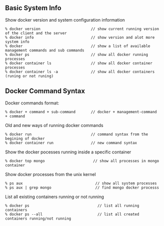 ## Basic System Info 

Show docker version and system configuration information  
```docker
% docker version                       // show current running version of the client and the server
% docker info                          // show version and alot more system info
% docker                               // show a list of available management commands and sub commands
% docker ps                            // show all docker running processes
% docker container ls                  // show all docker container processes
% docker container ls -a               // show all docker containers (runing or not runing)
```

## Docker Command Syntax  

Docker commands format: 
```docker
% docker + command + sub-command       // docker + management-command + command
```  

Old and new ways of running docker commands 
```docker
% docker run                           // command syntax from the begining of docker
% docker container run                 // new command syntax 
```

Show the docker pocesses running inside a specific container
```docker
% docker top mongo                      // show all processes in mongo container 
```

Show docker processes from the unix kernel  
```docker
% ps aux                                 // show all system processes
% ps aux | grep mongo                    // find mongo docker processs             
```

List all existing containers running or not running
```
% docker ps                               // list all running containers
% docker ps --all                         // list all created containers running/not running
``` 





